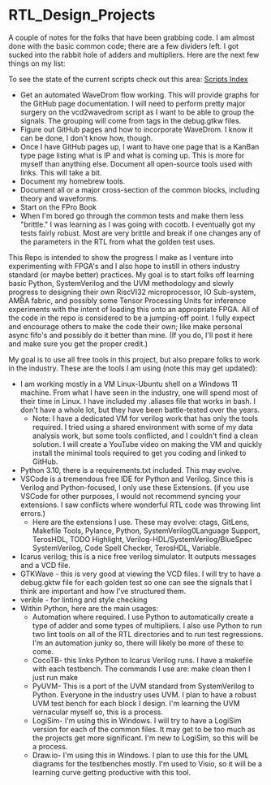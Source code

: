 # RTL_Design_Projects

A couple of notes for the folks that have been grabbing code. I am almost done with the basic common code; there are a few dividers left. I got sucked into the rabbit hole of adders and multipliers. Here are  the next few things on my list:

To see the state of the current scripts check out this area: [Scripts Index](docs/mark_down/scripts/index.md)

- Get an automated WaveDrom flow working. This will provide graphs for the GitHub page documentation. I will need to perform pretty major surgery on the vcd2wavedrom script as I want to be able to group the signals. The grouping will come from tags in the debug.gtkw files.
- Figure out GitHub pages and how to incorporate WaveDrom. I know it can be done, I don't know how, though.
- Once I have GitHub pages up, I want to have one page that is a KanBan type page listing what is IP and what is coming up. This is more for myself than anything else.
Document all open-source tools used with links. This will take a bit.
- Document my homebrew tools.
- Document all or a major cross-section of the common blocks, including theory and waveforms.
- Start on the FPro Book
- When I'm bored go through the common tests and make them less "brittle." I was learning as I was going with cocotb. I eventually got my tests fairly robust. Most are very brittle and break if one changes any of the parameters in the RTL from what the golden test uses.

This Repo is intended to show the progress I make as I venture into experimenting with FPGA's and I also hope to instill in others industry standard (or maybe better) practices. My goal is to start folks off learning basic Python, SystemVerilog and the UVM methodology and slowly progress to designing their own RiscVI32 microprocessor, IO Sub-system, AMBA fabric, and possibly some Tensor Processing Units for inference experiments with the intent of loading this onto an appropriate FPGA. All of the code in the repo is considered to be a jumping-off point. I fully expect and encourage others to make the code their own; like make personal async fifo's and possibly do it better than mine. (If you do, I'll post it here and make sure you get the proper credit.)

My goal is to use all free tools in this project, but also prepare folks to work in the industry. These are the tools I am using (note this may get updated):

- I am working mostly in a VM Linux-Ubuntu shell on a Windows 11 machine. From what I have seen in the industry, one will spend most of their time in Linux. I have included my .aliases file that works in bash. I don't have a whole lot, but they have been battle-tested over the years.
  - Note: I have a dedicated VM for verilog work that has only the tools required. I tried using a shared environment with some of my data analysis work, but some tools conflicted, and I couldn't find a clean solution. I will create a YouTube video on making the VM and quickly install the minimal tools required to get you coding and linked to GitHub.
- Python 3.10, there is a requirements.txt included. This may evolve.
- VSCode is a tremendous free IDE for Python and Verilog. Since this is Verilog and Python-focused, I only use these Extensions. (if you use VSCode for other purposes, I would not recommend syncing your extensions. I saw conflicts where wonderful RTL code was throwing lint errors.)
  - Here are the extensions I use. These may evolve: ctags, GitLens, Makefile Tools, Pylance, Python, SystemVerilog0Language Support, TerosHDL, TODO Highlight, Verilog-HDL/SystemVerilog/BlueSpec SystemVerilog, Code Spell Checker, TerosHDL, Variable.
- Icarus verilog; this is a nice free verilog simulator. It outputs messages and a VCD file.
- GTKWave - this is very good at viewing the VCD files. I will try to have a debug.gktw file for each golden test so one can see the signals that I think are important and how I've structured them.
- verible - for linting and style checking
- Within Python, here are the main usages:
  - Automation where required. I use Python to automatically create a type of adder and some types of multipliers. I also use Python to run two lint tools on all of the RTL directories and to run test regressions. I'm an automation junky so, there will likely be more of these to come.
  - CocoTB- this links Python to Icarus Verilog runs. I have a makefile with each testbench. The commands I use are: make clean then I just run make
  - PyUVM- This is a port of the UVM standard from SystemVerilog to Python. Everyone in the industry uses UVM. I plan to have a robust UVM test bench for each block I design. I'm learning the UVM vernacular myself so, this is a process.
  - LogiSim- I'm using this in Windows. I will try to have a LogiSim version for each of the common files. It may get to be too much as the projects get more significant. I'm new to LogiSim, so this will be a process.
  - Draw.io- I'm using this in Windows. I plan to use this for the UML diagrams for the testbenches mostly. I'm used to Visio, so it will be a learning curve getting productive with this tool.
